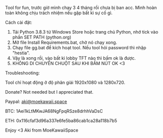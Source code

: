Tool for fun, trước giờ mình chạy 3 4 tháng rồi chưa bị ban acc. Mình hoàn toàn không chịu trách nhiệm nếu gặp bất kì sự cố gì.

Cách cài đặt:

1. Tải Python 3.8.3 từ Windows Store hoặc trang chủ Python, nhớ tick vào phần SET PATH (python.org)
2. Mở file Install Requirements.bat, chờ nó chạy xong.
3. Chạy file gg.bat để kích hoạt tool. Nếu tool hỏi password thì nhập "hestia".
4. Vậy là xong rồi, vào bất kì lobby TFT nào thì bấm ok là được.
5. KHÔNG DI CHUYỂN CHUỘT SAU KHI BẤM NÚT OK <3

Troubleshooting:

Tool chỉ hoạt động ở độ phân giải 1920x1080 và 1280x720.

Donate? Not needed but I appreciated that.

Paypal: aki@moekawaii.space

BTC: 1Aei1kLtMKwJA68NgFpqRSze8drhhVaDsC

ETH: 0x116cfaf3d96a337e6fe5ba86cab1ca28a118b7b5

Enjoy <3
Aki from MoeKawaiiSpace
